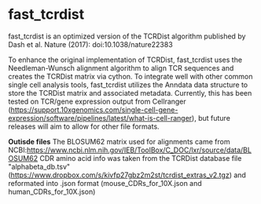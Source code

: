 # fast_tcrdist

fast_tcrdist is an optimized version of the TCRDist algorithm published by Dash et al. Nature (2017): doi:10.1038/nature22383

To enhance the original implementation of TCRDist, fast_tcrdist uses the Needleman-Wunsch alignment algorithm to align TCR sequences
and creates the TCRDist matrix via cython.  To integrate well with other common single cell analysis tools, fast_tcrdist utilizes
the Anndata data structure to store the TCRDist matrix and associated metadata.  Currently, this has been tested on TCR/gene expression
output from Cellranger (https://support.10xgenomics.com/single-cell-gene-expression/software/pipelines/latest/what-is-cell-ranger), but 
future releases will aim to allow for other file formats.

**Outisde files**
The BLOSUM62 matrix used for alignments came from NCBI:https://www.ncbi.nlm.nih.gov/IEB/ToolBox/C_DOC/lxr/source/data/BLOSUM62
CDR amino acid info was taken from the TCRDist database file "alphabeta_db.tsv" (https://www.dropbox.com/s/kivfp27gbz2m2st/tcrdist_extras_v2.tgz)
and reformated into .json format (mouse_CDRs_for_10X.json and human_CDRs_for_10X.json)